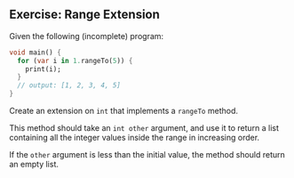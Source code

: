 ## Exercise: Range Extension

Given the following (incomplete) program:

```dart
void main() {
  for (var i in 1.rangeTo(5)) {
    print(i);
  }
  // output: [1, 2, 3, 4, 5]
}
```

Create an extension on `int` that implements a `rangeTo` method.

This method should take an `int other` argument, and use it to return a list containing all the integer values inside the range in increasing order.

If the `other` argument is less than the initial value, the method should return an empty list.